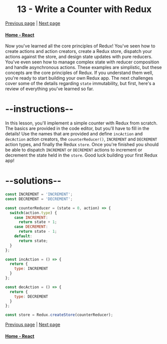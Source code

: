 # <center>13 - Write a Counter with Redux </center>

[Previous page](12-use-middleware-to-handle-asynchronous-actions.md) | [Next page](14-never-mutate-state.md)

#### [Home - React](./README.md)


Now you've learned all the core principles of Redux! You've seen how to create actions and action creators, create a Redux store, dispatch your actions against the store, and design state updates with pure reducers. You've even seen how to manage complex state with reducer composition and handle asynchronous actions. These examples are simplistic, but these concepts are the core principles of Redux. If you understand them well, you're ready to start building your own Redux app. The next challenges cover some of the details regarding `state` immutability, but first, here's a review of everything you've learned so far.

# --instructions--

In this lesson, you'll implement a simple counter with Redux from scratch. The basics are provided in the code editor, but you'll have to fill in the details! Use the names that are provided and define `incAction` and `decAction` action creators, the `counterReducer()`, `INCREMENT` and `DECREMENT` action types, and finally the Redux `store`. Once you're finished you should be able to dispatch `INCREMENT` or `DECREMENT` actions to increment or decrement the state held in the `store`. Good luck building your first Redux app!

# --solutions--

```js
const INCREMENT = 'INCREMENT';
const DECREMENT = 'DECREMENT';

const counterReducer = (state = 0, action) => {
  switch(action.type) {
    case INCREMENT:
      return state + 1;
    case DECREMENT:
      return state - 1;
    default:
      return state;
  }
};

const incAction = () => {
  return {
    type: INCREMENT
  }
};

const decAction = () => {
  return {
    type: DECREMENT
  }
};

const store = Redux.createStore(counterReducer);
```



[Previous page](12-use-middleware-to-handle-asynchronous-actions.md) | [Next page](14-never-mutate-state.md)

#### [Home - React](./README.md)
